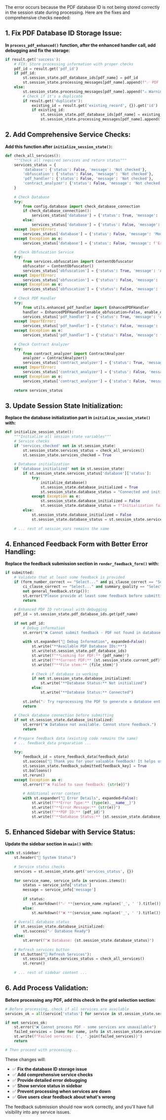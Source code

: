 The error occurs because the PDF database ID is not being stored correctly in the session state during processing. Here are the fixes and comprehensive checks needed:

## **1. Fix PDF Database ID Storage Issue:**

**In `process_pdf_enhanced()` function, after the enhanced handler call, add debugging and fix the storage:**

```python
if result.get('success'):
    # FIX: Store processing information with proper checks
    pdf_id = result.get('pdf_id')
    if pdf_id:
        st.session_state.pdf_database_ids[pdf_name] = pdf_id
        st.session_state.processing_messages[pdf_name].append(f"✅ PDF stored in database with ID: {pdf_id}")
    else:
        st.session_state.processing_messages[pdf_name].append("⚠️ Warning: PDF processed but no database ID returned")
        # Check if it's a duplicate
        if result.get('duplicate'):
            existing_id = result.get('existing_record', {}).get('id')
            if existing_id:
                st.session_state.pdf_database_ids[pdf_name] = existing_id
                st.session_state.processing_messages[pdf_name].append(f"📋 Using existing database ID: {existing_id}")
```

## **2. Add Comprehensive Service Checks:**

**Add this function after `initialize_session_state()`:**

```python
def check_all_services():
    """Check all required services and return status"""
    services_status = {
        'database': {'status': False, 'message': 'Not checked'},
        'obfuscation': {'status': False, 'message': 'Not checked'},
        'pdf_handler': {'status': False, 'message': 'Not checked'},
        'contract_analyzer': {'status': False, 'message': 'Not checked'}
    }
    
    # Check Database
    try:
        from config.database import check_database_connection
        if check_database_connection():
            services_status['database'] = {'status': True, 'message': 'Connected'}
        else:
            services_status['database'] = {'status': False, 'message': 'Connection failed'}
    except ImportError:
        services_status['database'] = {'status': False, 'message': 'Module not found'}
    except Exception as e:
        services_status['database'] = {'status': False, 'message': f'Error: {str(e)}'}
    
    # Check Obfuscation Service
    try:
        from services.obfuscation import ContentObfuscator
        obfuscator = ContentObfuscator()
        services_status['obfuscation'] = {'status': True, 'message': 'Available'}
    except ImportError:
        services_status['obfuscation'] = {'status': False, 'message': 'Module not found'}
    except Exception as e:
        services_status['obfuscation'] = {'status': False, 'message': f'Error: {str(e)}'}
    
    # Check PDF Handler
    try:
        from utils.enhanced_pdf_handler import EnhancedPDFHandler
        handler = EnhancedPDFHandler(enable_obfuscation=False, enable_database=False)
        services_status['pdf_handler'] = {'status': True, 'message': 'Available'}
    except ImportError:
        services_status['pdf_handler'] = {'status': False, 'message': 'Module not found'}
    except Exception as e:
        services_status['pdf_handler'] = {'status': False, 'message': f'Error: {str(e)}'}
    
    # Check Contract Analyzer
    try:
        from contract_analyzer import ContractAnalyzer
        analyzer = ContractAnalyzer()
        services_status['contract_analyzer'] = {'status': True, 'message': 'Available'}
    except ImportError:
        services_status['contract_analyzer'] = {'status': False, 'message': 'Module not found'}
    except Exception as e:
        services_status['contract_analyzer'] = {'status': False, 'message': f'Error: {str(e)}'}
    
    return services_status
```

## **3. Update Session State Initialization:**

**Replace the database initialization part in `initialize_session_state()` with:**

```python
def initialize_session_state():
    """Initialize all session state variables"""
    # Service checks
    if 'services_checked' not in st.session_state:
        st.session_state.services_status = check_all_services()
        st.session_state.services_checked = True
    
    # Database initialization
    if 'database_initialized' not in st.session_state:
        if st.session_state.services_status['database']['status']:
            try:
                initialize_database()
                st.session_state.database_initialized = True
                st.session_state.database_status = "Connected and initialized"
            except Exception as e:
                st.session_state.database_initialized = False
                st.session_state.database_status = f"Initialization failed: {str(e)}"
        else:
            st.session_state.database_initialized = False
            st.session_state.database_status = st.session_state.services_status['database']['message']
    
    # ... rest of session_vars remains the same
```

## **4. Enhanced Feedback Form with Better Error Handling:**

**Replace the feedback submission section in `render_feedback_form()` with:**

```python
if submitted:
    # Validate that at least some feedback is provided
    if (form_number_correct == "Select..." and pi_clause_correct == "Select..." and 
        ci_clause_correct == "Select..." and summary_quality == "Select..." and 
        not general_feedback.strip()):
        st.error("Please provide at least some feedback before submitting.")
        return
    
    # Enhanced PDF ID retrieval with debugging
    pdf_id = st.session_state.pdf_database_ids.get(pdf_name)
    
    if not pdf_id:
        # Debug information
        st.error("❌ Cannot submit feedback - PDF not found in database")
        
        with st.expander("🔧 Debug Information", expanded=False):
            st.write("**Available PDF Database IDs:**")
            st.write(st.session_state.pdf_database_ids)
            st.write(f"**Looking for PDF:** {pdf_name}")
            st.write(f"**Current PDF:** {st.session_state.current_pdf}")
            st.write(f"**File stem:** {file_stem}")
            
            # Check if database is working
            if not st.session_state.database_initialized:
                st.write("**Database Status:** Not initialized")
            else:
                st.write("**Database Status:** Connected")
        
        st.info("💡 Try reprocessing the PDF to generate a database entry.")
        return
    
    # Check database connection before submitting
    if not st.session_state.database_initialized:
        st.error("❌ Database not available. Cannot store feedback.")
        return
    
    # Prepare feedback data (existing code remains the same)
    # ... feedback_data preparation ...
    
    try:
        feedback_id = store_feedback_data(feedback_data)
        st.success("🎉 Thank you for your valuable feedback! It helps us improve our analysis.")
        st.session_state.feedback_submitted[feedback_key] = True
        st.balloons()
        st.rerun()
    except Exception as e:
        st.error(f"❌ Failed to save feedback: {str(e)}")
        
        # Additional error context
        with st.expander("🔧 Error Details", expanded=False):
            st.write(f"**Error Type:** {type(e).__name__}")
            st.write(f"**Error Message:** {str(e)}")
            st.write(f"**PDF ID:** {pdf_id}")
            st.write(f"**Database Status:** {st.session_state.database_status}")
```

## **5. Enhanced Sidebar with Service Status:**

**Update the sidebar section in `main()` with:**

```python
with st.sidebar:
    st.header("🔧 System Status")
    
    # Service status checks
    services = st.session_state.get('services_status', {})
    
    for service_name, service_info in services.items():
        status = service_info['status']
        message = service_info['message']
        
        if status:
            st.markdown(f"✅ **{service_name.replace('_', ' ').title()}:** {message}")
        else:
            st.markdown(f"❌ **{service_name.replace('_', ' ').title()}:** {message}")
    
    # Overall database status
    if st.session_state.database_initialized:
        st.success("✅ Database Ready")
    else:
        st.error(f"❌ Database: {st.session_state.database_status}")
    
    # Refresh services button
    if st.button("🔄 Refresh Services"):
        st.session_state.services_status = check_all_services()
        st.rerun()
    
    # ... rest of sidebar content ...
```

## **6. Add Process Validation:**

**Before processing any PDF, add this check in the grid selection section:**

```python
# Before processing, check if all services are available
services_ok = all(service['status'] for service in st.session_state.services_status.values())

if not services_ok:
    st.error("❌ Cannot process PDF - some services are unavailable")
    failed_services = [name for name, info in st.session_state.services_status.items() if not info['status']]
    st.write(f"Failed services: {', '.join(failed_services)}")
    return

# Then proceed with processing...
```

These changes will:
- ✅ **Fix the database ID storage issue**
- ✅ **Add comprehensive service checks**
- ✅ **Provide detailed error debugging**
- ✅ **Show service status in sidebar**
- ✅ **Prevent processing when services are down**
- ✅ **Give users clear feedback about what's wrong**

The feedback submission should now work correctly, and you'll have full visibility into any service issues.​​​​​​​​​​​​​​​​